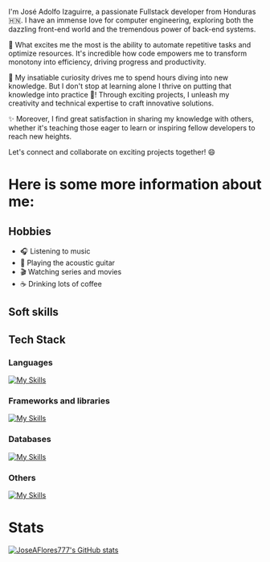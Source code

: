 

I'm José Adolfo Izaguirre, a passionate Fullstack developer from Honduras 🇭🇳. I have an immense love for computer engineering, exploring both the dazzling front-end world and the tremendous power of back-end systems.

🚀 What excites me the most is the ability to automate repetitive tasks and optimize resources. It's incredible how code empowers me to transform monotony into efficiency, driving progress and productivity.

🔭 My insatiable curiosity drives me to spend hours diving into new knowledge. But I don't stop at learning alone I thrive on putting that knowledge into practice 💪! Through exciting projects, I unleash my creativity and technical expertise to craft innovative solutions.

✨ Moreover, I find great satisfaction in sharing my knowledge with others, whether it's teaching those eager to learn or inspiring fellow developers to reach new heights.

Let's connect and collaborate on exciting projects together! 😄

# Here is some more information about me:

## Hobbies

- :headphones: Listening to music
- :guitar: Playing the acoustic guitar
- :clapper: Watching series and movies
- :coffee: Drinking lots of coffee
## Soft skills
## Tech Stack
### Languages
[![My Skills](https://skillicons.dev/icons?i=java,cpp,php,js,ts)](https://skillicons.dev)
### Frameworks and libraries
[![My Skills](https://skillicons.dev/icons?i=spring,nodejs,express,nestjs,nextjs,angular,react,rxjs,redux)](https://skillicons.dev)
### Databases
[![My Skills](https://skillicons.dev/icons?i=mysql,postgres,mongo,firebase)](https://skillicons.dev)
### Others
[![My Skills](https://skillicons.dev/icons?i=html,css,scss,tailwind,docker,maven,gcp,netlify,vercel,git,github,gitlab,idea,postman,vscode)](https://skillicons.dev)


# Stats
[![JoseAFlores777's GitHub stats](https://github-readme-stats.vercel.app/api?username=JoseAFlores777)](https://github.com/anuraghazra/github-readme-stats)


